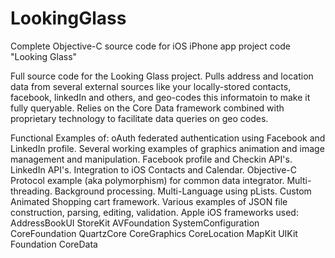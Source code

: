 # LookingGlass
Complete Objective-C source code for iOS iPhone app project code "Looking Glass"

Full source code for the Looking Glass project. Pulls address and location data from several external sources like your locally-stored contacts, facebook, linkedIn and others, and geo-codes this informatoin to make it fully queryable. Relies on the Core Data framework combined with proprietary technology to facilitate data queries on geo codes.

Functional Examples of:
 oAuth federated authentication using Facebook and LinkedIn profile.
 Several working examples of graphics animation and image management and manipulation.
 Facebook profile and Checkin API's.
 LinkedIn API's.
 Integration to iOS Contacts and Calendar.
 Objective-C Protocol example (aka polymorphism) for common data integrator.
 Multi-threading.
 Background processing.
 Multi-Language using pLists.
 Custom Animated Shopping cart framework.
 Various examples of JSON file construction, parsing, editing, validation.
 Apple iOS frameworks used:
	 AddressBookUI
	 StoreKit
	 AVFoundation
	 SystemConfiguration
	 CoreFoundation
	 QuartzCore
	 CoreGraphics
	 CoreLocation
	 MapKit
	 UIKit
	 Foundation
	 CoreData
	
